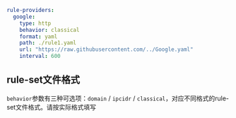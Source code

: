 ```{.yaml linenums="1"}
rule-providers:
  google:
    type: http
    behavior: classical
    format: yaml
    path: ./rule1.yaml 
    url: "https://raw.githubusercontent.com/../Google.yaml"
    interval: 600
```

## rule-set文件格式

`behavior`参数有三种可选项：`domain` / `ipcidr` / `classical`，对应不同格式的rule-set文件格式。请按实际格式填写
